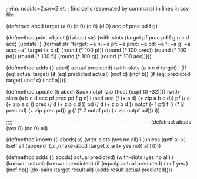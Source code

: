 ; vim: noai:ts=2:sw=2:et:
; find cells (seperated by commans)  in lines in csv file


(defstruct abcd  target (a 0) (b 0) (c 0) (d 0) acc pf prec pd f g)

(defmethod print-object ((i abcd) str)
  (with-slots (target pf prec pd f g n c d acc) (update i)
    (format str "target: ~a n: ~a pf: ~a prec: ~a pd: ~a f: ~a g: ~a acc: ~a"
            target (+ c d) (round (* 100 pf)) (round (* 100 prec))
            (round (* 100 pd)) (round (* 100 f))
            (round (* 100 g))
            (round (* 100 acc)))))

(defmethod adds ((i abcd) actual predicted)
  (with-slots (a b c d target) i
    (if (eql actual target)
      (if (eql predicted actual) (incf d) (incf b))
      (if (eql predicted target) (incf c) (incf a)))))

(defmethod update ((i abcd) &aux notpf (zip (float (expt 10 -32))))
  (with-slots (a b c d acc pf prec pd f g n) i
    (setf acc   (/ (+ a d)        (+ zip a b c d))
          pf    (/ c              (+ zip a c    ))
          prec  (/ d              (+ zip c d    ))
          pd    (/ d              (+ zip b d    ))
          notpf (- 1 pf)
          f     (/ (* 2 prec pd)  (+ zip prec pd))
          g     (/ (* 2 notpf pd) (+ zip notpf pd)))
    i))

;;;;----------------------------------------------------------
(defstruct abcds (yes 0) (no 0) all)

(defmethod known ((i abcds) x)
  (with-slots (yes no all) i
    (unless (getf all x)
      (setf all 
            (append `(,x ,(make-abcd :target x :a (+ yes no)) all))))))

(defmethod adds ((i abcds) actual predicted)
  (with-slots (yes no all) i
    (known i actual)
    (known i predicted)
    (if (equalp actual predicted) 
      (incf yes ) 
      (incf no))
    (do-pairs (target result all)
      (adds result actual predicted))))


